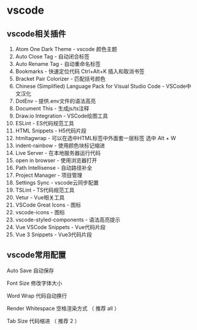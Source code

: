 # vscode

## vscode相关插件

1. Atom One Dark Theme - vscode 颜色主题
2. Auto Close Tag - 自动闭合标签
3. Auto Rename Tag - 自动重命名标签
4. Bookmarks - 快速定位代码 Ctrl+Alt+K 插入和取消书签
5. Bracket Pair Colorizer - 匹配括号颜色
6. Chinese (Simplified) Language Pack for Visual Studio Code - VSCode中文汉化
7. DotEnv - 提供.env文件的语法高亮
8. Document This - 生成js/ts注释
9. Draw.io Integration - VSCode绘图工具
10. ESLint - ES代码规范工具
11. HTML Snippets - H5代码片段
12. htmltagwrap - 可以在选中HTML标签中外面套一层标签 选中 Alt + W
13. indent-rainbow - 使用颜色块标记缩进
14. Live Server - 在本地服务器运行代码
15. open in browser - 使用浏览器打开
16. Path Intellisense - 自动路径补全
17. Project Manager - 项目管理
18. Settings Sync - vscode云同步配置
19. TSLint - TS代码规范工具
20. Vetur - Vue相关工具
21. VSCode Great Icons - 图标
22. vscode-icons - 图标
23. vscode-styled-components - 语法高亮提示
24. Vue VSCode Snippets - Vue代码片段
25. Vue 3 Snippets - Vue3代码片段

## vscode常用配置

Auto Save 自动保存

Font Size 修改字体大小

Word Wrap 代码自动换行

Render Whitespace 空格渲染方式 （ 推荐 all ）

Tab Size 代码缩进 （ 推荐 2 ）

